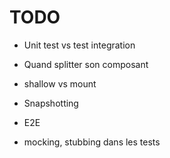 # TODO

- Unit test vs test integration
- Quand splitter son composant
- shallow vs mount


- Snapshotting
- E2E
- mocking, stubbing dans les tests
